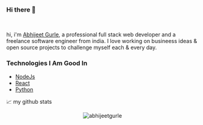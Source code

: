### Hi there 👋

<br />

hi, i'm [Abhijeet Gurle](https://www.linkedin.com/in/abhijeet-gurle-7b1286162/), a professional full stack web developer and a freelance software engineer from india. I love working on busineess ideas & open source projects to challenge myself each & every day.

### Technologies I Am Good In
- [NodeJs](https://nodejs.org/en)
- [React](https://react.dev/)
- [Python](https://www.python.org/)

📈 my github stats

<p align="center"> <img src="https://github-readme-stats.vercel.app/api?username=abhijeetgurle&show_icons=true&theme=dark" alt="abhijeetgurle" />
